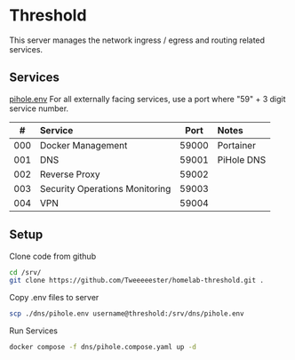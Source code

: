 # Threshold
This server manages the network ingress / egress and routing related services.

## Services
[pihole.env](dns/pihole.env)
For all externally facing services, use a port where "59" + 3 digit service number.

|  #  | Service                        | Port  | Notes      |
|:---:|:-------------------------------|:-----:|:-----------|
| 000 | Docker Management              | 59000 | Portainer  |
| 001 | DNS                            | 59001 | PiHole DNS |
| 002 | Reverse Proxy                  | 59002 |            |
| 003 | Security Operations Monitoring | 59003 |            |
| 004 | VPN                            | 59004 |            |

## Setup
Clone code from github
```bash
cd /srv/
git clone https://github.com/Tweeeeester/homelab-threshold.git .
```

Copy .env files to server
```bash
scp ./dns/pihole.env username@threshold:/srv/dns/pihole.env
```

Run Services
```bash
docker compose -f dns/pihole.compose.yaml up -d
```

